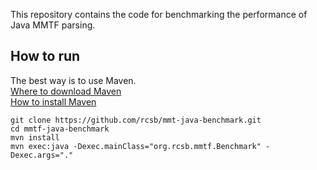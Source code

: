 This repository contains the code for benchmarking the performance of Java MMTF parsing. 

## How to run
The best way is to use Maven.</br>
[Where to download Maven](http://maven.apache.org/download.cgi)</br>
[How to install Maven](http://maven.apache.org/install.html)

```
git clone https://github.com/rcsb/mmt-java-benchmark.git
cd mmtf-java-benchmark
mvn install
mvn exec:java -Dexec.mainClass="org.rcsb.mmtf.Benchmark" -Dexec.args="."
```
